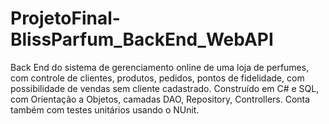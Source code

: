 # ProjetoFinal-BlissParfum_BackEnd_WebAPI
Back End do sistema de gerenciamento online de uma loja de perfumes, com controle de clientes, produtos, pedidos, pontos de fidelidade, com possibilidade de vendas sem cliente cadastrado. Construído em C# e SQL, com Orientação a Objetos, camadas DAO, Repository, Controllers. Conta também com testes unitários usando o NUnit.
